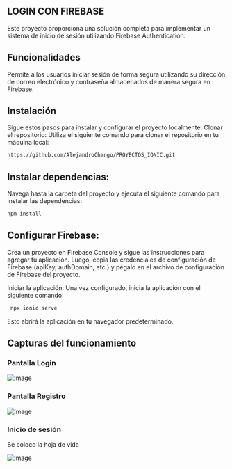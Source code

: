 ## LOGIN CON FIREBASE
Este proyecto proporciona una solución completa para implementar un sistema de inicio de sesión  utilizando Firebase Authentication.

## Funcionalidades
 Permite a los usuarios iniciar sesión de forma segura utilizando su dirección de correo electrónico y contraseña almacenados de manera segura en Firebase.

## Instalación
Sigue estos pasos para instalar y configurar el proyecto localmente:
Clonar el repositorio: Utiliza el siguiente comando para clonar el repositorio en tu máquina local:

```bash
https://github.com/AlejandroChango/PROYECTOS_IONIC.git
```
## Instalar dependencias:
Navega hasta la carpeta del proyecto y ejecuta el siguiente comando para instalar las dependencias:

```bash
npm install
```
## Configurar Firebase:
Crea un proyecto en Firebase Console y sigue las instrucciones para agregar tu aplicación. Luego, copia las credenciales de configuración de Firebase (apiKey, authDomain, etc.) y pégalo en el archivo de configuración de Firebase del proyecto.

Iniciar la aplicación: Una vez configurado, inicia la aplicación con el siguiente comando:

``` bash
 npx ionic serve
```
Esto abrirá la aplicación en tu navegador predeterminado.

## Capturas del funcionamiento

### Pantalla Login
![image](https://github.com/AlejandroChango/PROYECTOS_IONIC/assets/23177104/0e74efb3-884d-4b84-bb47-242a7d021bf6)

### Pantalla Registro

![image](https://github.com/AlejandroChango/PROYECTOS_IONIC/assets/23177104/8cc3bf47-6ba8-4434-b92b-4f655048330d)


### Inicio de sesión
Se coloco la hoja de vida

![image](https://github.com/AlejandroChango/PROYECTOS_IONIC/assets/23177104/d891ed42-1077-45be-9766-f0f8a78cc8fe)

